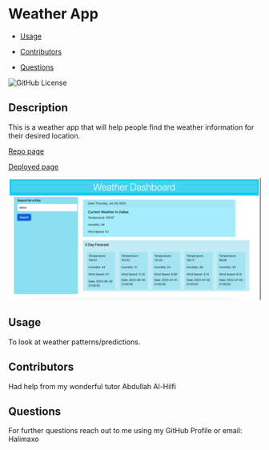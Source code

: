# Weather App

- [Usage](#usage)

- [Contributors](#contributors)

- [Questions](#questions)

![GitHub License](https://img.shields.io/badge/license-None-pink.svg)

## Description

This is a weather app that will help people find the weather information for their desired location.

[Repo page](https://github.com/Halimaxo/weather-app)

[Deployed page](https://halimaxo.github.io/weather-app/)

![Screenshot of deployed page](./assets/weather-app-screenshot.png)

## Usage

To look at weather patterns/predictions.

## Contributors

Had help from my wonderful tutor Abdullah Al-Hilfi

## Questions

For further questions reach out to me using my GitHub Profile or email:
Halimaxo
